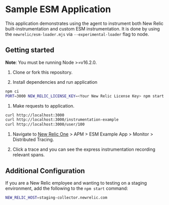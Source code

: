 # Sample ESM Application
This application demonstrates using the agent to instrument both New Relic built-instrumentation and custom ESM instrumentation.  It is done by using the `newrelic/esm-loader.mjs` via `--experimental-loader` flag to node.

## Getting started
**Note**: You must be running Node >=v16.2.0.

 1. Clone or fork this repository.

 1. Install dependencies and run application

```sh
npm ci
PORT=3000 NEW_RELIC_LICENSE_KEY=<Your New Relic License Key> npm start
```

 1. Make requests to application.

```sh
curl http://localhost:3000
curl http://localhost:3000/instrumentation-example
curl http://localhost:3000/user/100
```

 1. Navigate to [New Relic One](https://one.newrelic.com) > APM > ESM Example App > Monitor > Distributed Tracing.

 1. Click a trace and you can see the express instrumentation recording relevant spans.


## Additional Configuration
If you are a New Relic employee and wanting to testing on a staging environment, add the following to the `npm start` command:

```sh
NEW_RELIC_HOST=staging-collector.newrelic.com
```
